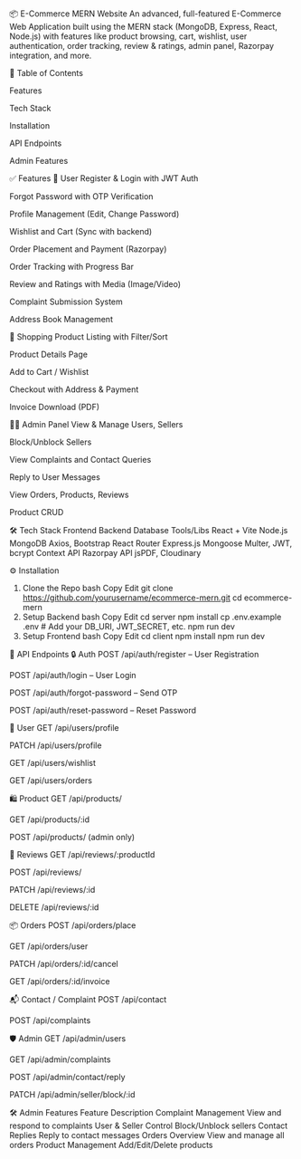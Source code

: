 📦 E-Commerce MERN Website
An advanced, full-featured E-Commerce Web Application built using the MERN stack (MongoDB, Express, React, Node.js) with features like product browsing, cart, wishlist, user authentication, order tracking, review & ratings, admin panel, Razorpay integration, and more.

📌 Table of Contents

Features

Tech Stack

Installation

API Endpoints

Admin Features

✅ Features
👥 User
Register & Login with JWT Auth

Forgot Password with OTP Verification

Profile Management (Edit, Change Password)

Wishlist and Cart (Sync with backend)

Order Placement and Payment (Razorpay)

Order Tracking with Progress Bar

Review and Ratings with Media (Image/Video)

Complaint Submission System

Address Book Management

🛒 Shopping
Product Listing with Filter/Sort

Product Details Page

Add to Cart / Wishlist

Checkout with Address & Payment

Invoice Download (PDF)

🧑‍💼 Admin Panel
View & Manage Users, Sellers

Block/Unblock Sellers

View Complaints and Contact Queries

Reply to User Messages

View Orders, Products, Reviews

Product CRUD

🛠️ Tech Stack
Frontend	Backend	Database	Tools/Libs
React + Vite	Node.js	MongoDB	Axios, Bootstrap
React Router	Express.js	Mongoose	Multer, JWT, bcrypt
Context API	Razorpay API		jsPDF, Cloudinary

⚙️ Installation
1. Clone the Repo
bash
Copy
Edit
git clone https://github.com/yourusername/ecommerce-mern.git
cd ecommerce-mern
2. Setup Backend
bash
Copy
Edit
cd server
npm install
cp .env.example .env   # Add your DB_URI, JWT_SECRET, etc.
npm run dev
3. Setup Frontend
bash
Copy
Edit
cd client
npm install
npm run dev


🔗 API Endpoints
🔒 Auth
POST /api/auth/register – User Registration

POST /api/auth/login – User Login

POST /api/auth/forgot-password – Send OTP

POST /api/auth/reset-password – Reset Password

👤 User
GET /api/users/profile

PATCH /api/users/profile

GET /api/users/wishlist

GET /api/users/orders

🛍️ Product
GET /api/products/

GET /api/products/:id

POST /api/products/ (admin only)

📝 Reviews
GET /api/reviews/:productId

POST /api/reviews/

PATCH /api/reviews/:id

DELETE /api/reviews/:id

📦 Orders
POST /api/orders/place

GET /api/orders/user

PATCH /api/orders/:id/cancel

GET /api/orders/:id/invoice

📬 Contact / Complaint
POST /api/contact

POST /api/complaints

🛡️ Admin
GET /api/admin/users

GET /api/admin/complaints

POST /api/admin/contact/reply

PATCH /api/admin/seller/block/:id

🛠️ Admin Features
Feature	Description
Complaint Management	View and respond to complaints
User & Seller Control	Block/Unblock sellers
Contact Replies	Reply to contact messages
Orders Overview	View and manage all orders
Product Management	Add/Edit/Delete products
